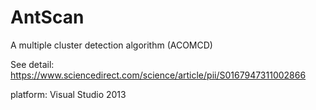 # AntScan
A multiple cluster detection algorithm (ACOMCD)

See detail: https://www.sciencedirect.com/science/article/pii/S0167947311002866

platform: Visual Studio 2013
